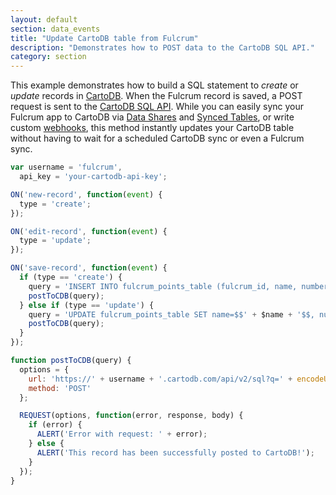 ```yaml
---
layout: default
section: data_events
title: "Update CartoDB table from Fulcrum"
description: "Demonstrates how to POST data to the CartoDB SQL API."
category: section
---
```


This example demonstrates how to build a SQL statement to *create* or *update* records in [CartoDB](https://cartodb.com/). When the Fulcrum record is saved, a POST request is sent to the [CartoDB SQL API](https://docs.cartodb.com/cartodb-platform/sql-api/). While you can easily sync your Fulcrum app to CartoDB via [Data Shares](http://www.fulcrumapp.com/help/data-shares/) and [Synced Tables](https://blog.cartodb.com/synced-tables-create-real-time-maps-from-data-anywhere/), or write custom [webhooks](/general/webhooks/), this method instantly updates your CartoDB table without having to wait for a scheduled CartoDB sync or even a Fulcrum sync.

```js
var username = 'fulcrum',
  api_key = 'your-cartodb-api-key';

ON('new-record', function(event) {
  type = 'create';
});

ON('edit-record', function(event) {
  type = 'update';
});

ON('save-record', function(event) {
  if (type == 'create') {
    query = 'INSERT INTO fulcrum_points_table (fulcrum_id, name, number, color,  the_geom) VALUES ($$' + RECORDID() + '$$, $$' + $name + '$$, ' + $number + ', $$' + STATUS() + '$$, ST_SetSRID(ST_Point(' + LONGITUDE() + ', ' + LATITUDE() + '),4326))';
    postToCDB(query);
  } else if (type == 'update') {
    query = 'UPDATE fulcrum_points_table SET name=$$' + $name + '$$, number=' + $number + ', color=$$' + STATUS() + '$$, the_geom=ST_SetSRID(ST_Point(' + LONGITUDE() + ', ' + LATITUDE() + '),4326) WHERE fulcrum_id=$$' + RECORDID() + '$$';
    postToCDB(query);
  }
});

function postToCDB(query) {
  options = {
    url: 'https://' + username + '.cartodb.com/api/v2/sql?q=' + encodeURIComponent(query) + '&api_key=' + api_key,
    method: 'POST'
  };

  REQUEST(options, function(error, response, body) {
    if (error) {
      ALERT('Error with request: ' + error);
    } else {
      ALERT('This record has been successfully posted to CartoDB!');
    }
  });
}
```
